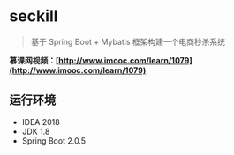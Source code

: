 # seckill

> 基于 Spring Boot + Mybatis 框架构建一个电商秒杀系统

**慕课网视频：[http://www.imooc.com/learn/1079](http://www.imooc.com/learn/1079)**

## 运行环境

- IDEA 2018
- JDK 1.8
- Spring Boot 2.0.5